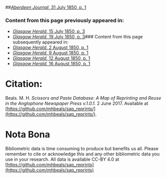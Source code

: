 ##[*Aberdeen Journal*, 31 July 1850, p. 1](https://mhbeals.github.io/sap_html/Aberdeen-Journal/Aberdeen-Journal-31-July-1850-p-1)

### Content from this page previously appeared in:
+ [*Glasgow Herald*, 15 July 1850, p. 3](https://mhbeals.github.io/sap_html/Glasgow-Herald/Glasgow-Herald-15-July-1850-p-3)
+ [*Glasgow Herald*, 19 July 1850, p. 3](https://mhbeals.github.io/sap_html/Glasgow-Herald/Glasgow-Herald-19-July-1850-p-3)### Content from this page subsequently appeared in:
+ [*Glasgow Herald*, 2 August 1850, p. 1](https://mhbeals.github.io/sap_html/Glasgow-Herald/Glasgow-Herald-2-August-1850-p-1)
+ [*Glasgow Herald*, 9 August 1850, p. 1](https://mhbeals.github.io/sap_html/Glasgow-Herald/Glasgow-Herald-9-August-1850-p-1)
+ [*Glasgow Herald*, 12 August 1850, p. 1](https://mhbeals.github.io/sap_html/Glasgow-Herald/Glasgow-Herald-12-August-1850-p-1)
+ [*Glasgow Herald*, 16 August 1850, p. 1](https://mhbeals.github.io/sap_html/Glasgow-Herald/Glasgow-Herald-16-August-1850-p-1)
                    
# Citation: 

Beals. M. H. *Scissors and Paste Database: A Map of Reprinting and Reuse in the Anglophone Newspaper Press v.1.0.1.* 2 June 2017. Available at [https://github.com/mhbeals/sap_reprints/](https://github.com/mhbeals/sap_reprints/). 
                    
# Nota Bona

Bibliometric data is time consuming to produce but benefits us all. Please remember to cite or acknowledge this and any other bibliometric data you use in your research. All data is available CC-BY 4.0 at [https://github.com/mhbeals/sap_reprints](https://github.com/mhbeals/sap_reprints)